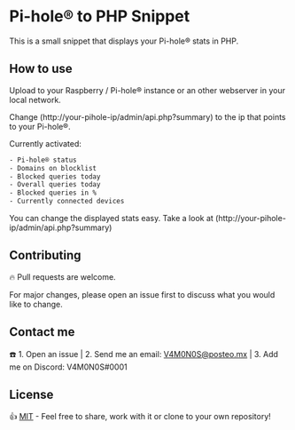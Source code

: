 # Pi-hole® to PHP Snippet
This is a small snippet that displays your Pi-hole® stats in PHP.

## How to use
Upload to your Raspberry / Pi-hole® instance or an other webserver in your local network.

Change (http://your-pihole-ip/admin/api.php?summary) to the ip that points to your Pi-hole®.


Currently activated:
```bash
- Pi-hole® status
- Domains on blocklist
- Blocked queries today
- Overall queries today
- Blocked queries in %
- Currently connected devices
```

You can change the displayed stats easy. Take a look at (http://your-pihole-ip/admin/api.php?summary)

## Contributing
🔥 Pull requests are welcome. 

For major changes, please open an issue first to discuss what you would like to change.

## Contact me
☎️ 1. Open an issue | 2. Send me an email: V4M0N0S@posteo.mx | 3. Add me on Discord: V4M0N0S#0001 

## License
👍 [MIT](https://choosealicense.com/licenses/mit/) - Feel free to share, work with it or clone to your own repository!

